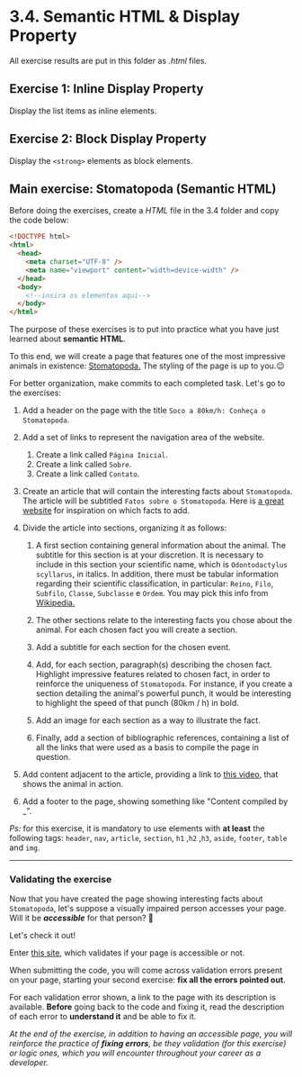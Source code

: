 # 3.4. Semantic HTML & Display Property
All exercise results are put in this folder as _.html_ files.

## Exercise 1: Inline Display Property

Display the list items as inline elements.

## Exercise 2: Block Display Property

Display the `<strong>` elements as block elements.

## Main exercise: Stomatopoda (Semantic HTML)

Before doing the exercises, create a _HTML_ file in the 3.4 folder and copy the code below:

```html
<!DOCTYPE html>
<html>
  <head>
    <meta charset="UTF-8" />
    <meta name="viewport" content="width=device-width" />
  </head>
  <body>
    <!--insira os elementos aqui-->
  </body>
</html>
```

The purpose of these exercises is to put into practice what you have just learned about **semantic HTML**.

To this end, we will create a page that features one of the most impressive animals in existence: [Stomatopoda.](https://www.nationalgeographic.com/science/phenomena/2014/07/03/natures-most-amazing-eyes-just-got-a-bit-weirder/) The styling of the page is up to you.😉

For better organization, make commits to each completed task. Let's go to the exercises:

1.  Add a header on the page with the title `Soco a 80km/h: Conheça o Stomatopoda`.
    
2.  Add a set of links to represent the navigation area of the website.
    
	1.  Create a link called  `Página Inicial`.
	2.  Create a link called  `Sobre`.
	3.  Create a link called  `Contato`.
        
3.  Create an article that will contain the interesting facts about `Stomatopoda`. The article will be subtitled `Fatos sobre o Stomatopoda`. Here is [a great website](https://theoatmeal.com/comics/mantis_shrimp) for inspiration on which facts to add.
    
4.  Divide the article into sections, organizing it as follows:
    
    1.  A first section containing general information about the animal. The subtitle for this section is at your discretion. It is necessary to include in this section your scientific name, which is `Odontodactylus scyllarus`, in italics. In addition, there must be tabular information regarding their scientific classification, in particular:  `Reino`,  `Filo`,  `Subfilo`,  `Classe`,  `Subclasse`  e  `Ordem`. You may pick this info from [Wikipedia.](https://wikipedia.org/wiki/Stomatopoda)
        
    2.  The other sections relate to the interesting facts you chose about the animal. For each chosen fact you will create a section.
        
    3.  Add a subtitle for each section for the chosen event.
        
    4.  Add, for each section, paragraph(s) describing the chosen fact. Highlight impressive features related to chosen fact, in order to reinforce the uniqueness of `Stomatopoda`. For instance, if you create a section detailing the animal's powerful punch, it would be interesting to highlight the speed of that punch (80km / h) in bold.
        
    5.  Add an image for each section as a way to illustrate the fact.
        
    6.  Finally, add a section of bibliographic references, containing a list of all the links that were used as a basis to compile the page in question.
        
5.  Add content adjacent to the article, providing a link to [this video](https://www.youtube.com/watch?v=E0Li1k5hGBE), that shows the animal in action.
    
6.  Add a footer to the page, showing something like "Content compiled by _".
    

_Ps:_ for this exercise, it is mandatory to use elements with **at least** the following tags: `header`, `nav`, `article`, `section`, `h1` ,`h2` ,`h3`, `aside`, `footer`, `table` and `img`.

----------

### Validating the exercise

Now that you have created the page showing interesting facts about `Stomatopoda`, let's suppose a visually impaired person accesses your page. Will it be **_accessible_** for that person? 🤔

Let's check it out!

Enter [this site](https://achecker.ca/checker/index.php#output_div), which validates if your page is accessible or not. 

When submitting the code, you will come across validation errors present on your page, starting your second exercise: **fix all the errors pointed out**.

For each validation error shown, a link to the page with its description is available. **Before** going back to the code and fixing it, read the description of each error to **understand it** and be able to fix it.

_At the end of the exercise, in addition to having an accessible page, you will reinforce the practice of **fixing errors**, be they validation (for this exercise) or logic ones, which you will encounter throughout your career as a developer._
